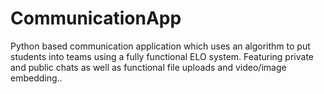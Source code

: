 # CommunicationApp
Python based communication application which uses an algorithm to put students into teams using a fully functional ELO system. Featuring private and public chats as well as functional file uploads and video/image embedding..

